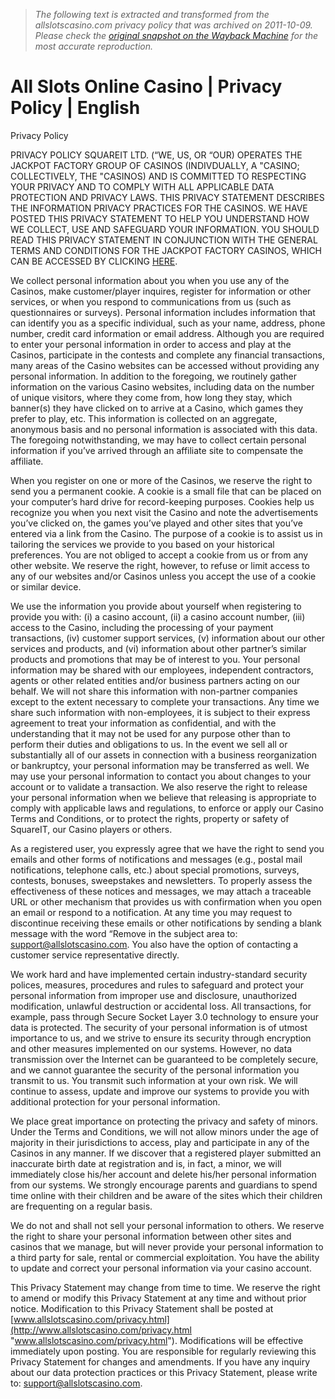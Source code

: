 > *The following text is extracted and transformed from the allslotscasino.com privacy policy that was archived on 2011-10-09. Please check the [original snapshot on the Wayback Machine](https://web.archive.org/web/20111009144811id_/http%3A//www.allslotscasino.com/privacy.html) for the most accurate reproduction.*

# All Slots Online Casino | Privacy Policy | English

Privacy Policy

PRIVACY POLICY SQUAREIT LTD. (“WE, US, OR “OUR) OPERATES THE JACKPOT FACTORY GROUP OF CASINOS (INDIVDUALLY, A "CASINO; COLLECTIVELY, THE "CASINOS) AND IS COMMITTED TO RESPECTING YOUR PRIVACY AND TO COMPLY WITH ALL APPLICABLE DATA PROTECTION AND PRIVACY LAWS. THIS PRIVACY STATEMENT DESCRIBES THE INFORMATION PRIVACY PRACTICES FOR THE CASINOS. WE HAVE POSTED THIS PRIVACY STATEMENT TO HELP YOU UNDERSTAND HOW WE COLLECT, USE AND SAFEGUARD YOUR INFORMATION. YOU SHOULD READ THIS PRIVACY STATEMENT IN CONJUNCTION WITH THE GENERAL TERMS AND CONDITIONS FOR THE JACKPOT FACTORY CASINOS, WHICH CAN BE ACCESSED BY CLICKING [HERE](http://www.allslotscasino.com/terms.php). 

We collect personal information about you when you use any of the Casinos, make customer/player inquires, register for information or other services, or when you respond to communications from us (such as questionnaires or surveys). Personal information includes information that can identify you as a specific individual, such as your name, address, phone number, credit card information or email address. Although you are required to enter your personal information in order to access and play at the Casinos, participate in the contests and complete any financial transactions, many areas of the Casino websites can be accessed without providing any personal information. In addition to the foregoing, we routinely gather information on the various Casino websites, including data on the number of unique visitors, where they come from, how long they stay, which banner(s) they have clicked on to arrive at a Casino, which games they prefer to play, etc. This information is collected on an aggregate, anonymous basis and no personal information is associated with this data. The foregoing notwithstanding, we may have to collect certain personal information if you’ve arrived through an affiliate site to compensate the affiliate. 

When you register on one or more of the Casinos, we reserve the right to send you a permanent cookie. A cookie is a small file that can be placed on your computer’s hard drive for record-keeping purposes. Cookies help us recognize you when you next visit the Casino and note the advertisements you’ve clicked on, the games you’ve played and other sites that you’ve entered via a link from the Casino. The purpose of a cookie is to assist us in tailoring the services we provide to you based on your historical preferences. You are not obliged to accept a cookie from us or from any other website. We reserve the right, however, to refuse or limit access to any of our websites and/or Casinos unless you accept the use of a cookie or similar device. 

We use the information you provide about yourself when registering to provide you with: (i) a casino account, (ii) a casino account number, (iii) access to the Casino, including the processing of your payment transactions, (iv) customer support services, (v) information about our other services and products, and (vi) information about other partner’s similar products and promotions that may be of interest to you. Your personal information may be shared with our employees, independent contractors, agents or other related entities and/or business partners acting on our behalf. We will not share this information with non-partner companies except to the extent necessary to complete your transactions. Any time we share such information with non-employees, it is subject to their express agreement to treat your information as confidential, and with the understanding that it may not be used for any purpose other than to perform their duties and obligations to us. In the event we sell all or substantially all of our assets in connection with a business reorganization or bankruptcy, your personal information may be transferred as well. We may use your personal information to contact you about changes to your account or to validate a transaction. We also reserve the right to release your personal information when we believe that releasing is appropriate to comply with applicable laws and regulations, to enforce or apply our Casino Terms and Conditions, or to protect the rights, property or safety of SquareIT, our Casino players or others. 

As a registered user, you expressly agree that we have the right to send you emails and other forms of notifications and messages (e.g., postal mail notifications, telephone calls, etc.) about special promotions, surveys, contests, bonuses, sweepstakes and newsletters. To properly assess the effectiveness of these notices and messages, we may attach a traceable URL or other mechanism that provides us with confirmation when you open an email or respond to a notification. At any time you may request to discontinue receiving these emails or other notifications by sending a blank message with the word “Remove in the subject area to: [support@allslotscasino.com](mailto:support@allslotscasino.com). You also have the option of contacting a customer service representative directly. 

We work hard and have implemented certain industry-standard security polices, measures, procedures and rules to safeguard and protect your personal information from improper use and disclosure, unauthorized modification, unlawful destruction or accidental loss. All transactions, for example, pass through Secure Socket Layer 3.0 technology to ensure your data is protected. The security of your personal information is of utmost importance to us, and we strive to ensure its security through encryption and other measures implemented on our systems. However, no data transmission over the Internet can be guaranteed to be completely secure, and we cannot guarantee the security of the personal information you transmit to us. You transmit such information at your own risk. We will continue to assess, update and improve our systems to provide you with additional protection for your personal information. 

We place great importance on protecting the privacy and safety of minors. Under the Terms and Conditions, we will not allow minors under the age of majority in their jurisdictions to access, play and participate in any of the Casinos in any manner. If we discover that a registered player submitted an inaccurate birth date at registration and is, in fact, a minor, we will immediately close his/her account and delete his/her personal information from our systems. We strongly encourage parents and guardians to spend time online with their children and be aware of the sites which their children are frequenting on a regular basis. 

We do not and shall not sell your personal information to others. We reserve the right to share your personal information between other sites and casinos that we manage, but will never provide your personal information to a third party for sale, rental or commercial exploitation. You have the ability to update and correct your personal information via your casino account. 

This Privacy Statement may change from time to time. We reserve the right to amend or modify this Privacy Statement at any time and without prior notice. Modification to this Privacy Statement shall be posted at [www.allslotscasino.com/privacy.html](http://www.allslotscasino.com/privacy.html "www.allslotscasino.com/privacy.html"). Modifications will be effective immediately upon posting. You are responsible for regularly reviewing this Privacy Statement for changes and amendments. If you have any inquiry about our data protection practices or this Privacy Statement, please write to: [support@allslotscasino.com](mailto:support@allslotscasino.com). 
